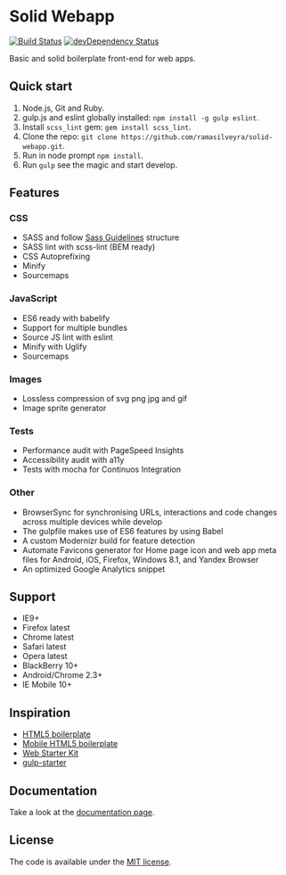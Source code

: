 # Solid Webapp

[![Build Status](https://travis-ci.org/ramasilveyra/solid-webapp.svg?branch=master)](https://travis-ci.org/ramasilveyra/solid-webapp)
[![devDependency Status](https://david-dm.org/ramasilveyra/solid-webapp/dev-status.svg)](https://david-dm.org/ramasilveyra/solid-webapp#info=devDependencies)

Basic and solid boilerplate front-end for web apps.

## Quick start
1. Node.js, Git and Ruby.
2. gulp.js and eslint globally installed: `npm install -g gulp eslint`.
3. Install `scss_lint` gem: `gem install scss_lint`.
4. Clone the repo: `git clone https://github.com/ramasilveyra/solid-webapp.git`.
5. Run in node prompt `npm install`.
6. Run `gulp` see the magic and start develop.

## Features

### CSS
* SASS and follow [Sass Guidelines](http://sass-guidelin.es/) structure
* SASS lint with scss-lint (BEM ready)
* CSS Autoprefixing
* Minify
* Sourcemaps

### JavaScript
* ES6 ready with babelify
* Support for multiple bundles
* Source JS lint with eslint
* Minify with Uglify
* Sourcemaps

### Images
* Lossless compression of svg png jpg and gif
* Image sprite generator

### Tests
* Performance audit with PageSpeed Insights
* Accessibility audit with a11y
* Tests with mocha for Continuos Integration

### Other
* BrowserSync for synchronising URLs, interactions and code changes across multiple devices while develop
* The gulpfile makes use of ES6 features by using Babel
* A custom Modernizr build for feature detection
* Automate Favicons generator for Home page icon and web app meta files for Android, iOS, Firefox, Windows 8.1, and Yandex Browser
* An optimized Google Analytics snippet

## Support
* IE9+
* Firefox latest
* Chrome latest
* Safari latest
* Opera latest
* BlackBerry 10+
* Android/Chrome 2.3+
* IE Mobile 10+

## Inspiration
* [HTML5 boilerplate](https://github.com/h5bp/html5-boilerplate)
* [Mobile HTML5 boilerplate](https://github.com/h5bp/mobile-boilerplate)
* [Web Starter Kit](https://github.com/google/web-starter-kit)
* [gulp-starter](https://github.com/greypants/gulp-starter)

## Documentation
Take a look at the [documentation page](docs/README.md).

## License
The code is available under the [MIT license](LICENSE.md).
